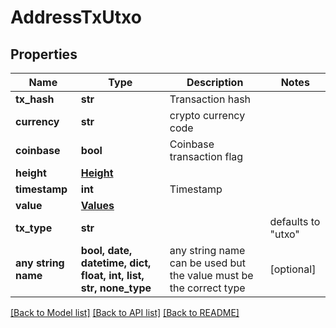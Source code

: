 # AddressTxUtxo


## Properties
Name | Type | Description | Notes
------------ | ------------- | ------------- | -------------
**tx_hash** | **str** | Transaction hash | 
**currency** | **str** | crypto currency code | 
**coinbase** | **bool** | Coinbase transaction flag | 
**height** | [**Height**](Height.md) |  | 
**timestamp** | **int** | Timestamp | 
**value** | [**Values**](Values.md) |  | 
**tx_type** | **str** |  | defaults to "utxo"
**any string name** | **bool, date, datetime, dict, float, int, list, str, none_type** | any string name can be used but the value must be the correct type | [optional]

[[Back to Model list]](../README.md#documentation-for-models) [[Back to API list]](../README.md#documentation-for-api-endpoints) [[Back to README]](../README.md)


